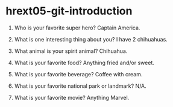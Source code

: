 # hrext05-git-introduction

1. Who is your favorite super hero?
Captain America.


2. What is one interesting thing about you?
I have 2 chihuahuas.


3. What animal is your spirit animal?
Chihuahua.


4. What is your favorite food?
Anything fried and/or sweet.


5. What is your favorite beverage?
Coffee with cream.


6. What is your favorite national park or landmark?
N/A.


7. What is your favorite movie?
Anything Marvel.

